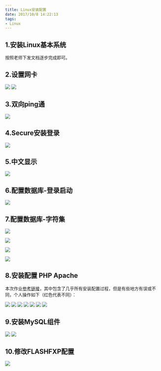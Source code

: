```yaml
---
title: Linux安装配置
date: 2017/10/8 14:22:13 
tags: 
- Linux
---
```


## 1.安装Linux基本系统
按照老师下发文档逐步完成即可。

## 2.设置网卡
![](Linux安装配置/21.jpg)
![](Linux安装配置/22.jpg)

## 3.双向ping通
![](Linux安装配置/31.jpg)

## 4.Secure安装登录
![](Linux安装配置/41.jpg)
 
## 5.中文显示
![](Linux安装配置/51.jpg)

## 6.配置数据库-登录启动
![](Linux安装配置/61.jpg)
 
## 7.配置数据库-字符集
![](Linux安装配置/71.jpg)

![](Linux安装配置/72.jpg)

![](Linux安装配置/73.jpg)

![](Linux安装配置/74.jpg)
 
## 8.安装配置 PHP Apache

本次作业[参考链接](http://blog.btthly.com/rhel-configure-lamp-server-7-0-installation-apachephpmariadb.html)，其中包含了几乎所有安装配置过程，但是有些地方有误或不同，个人操作如下（红色代表不同）：  

![](Linux安装配置/81.jpg)
![](Linux安装配置/82.jpg)
![](Linux安装配置/83.jpg)
![](Linux安装配置/84.jpg)
![](Linux安装配置/85.jpg)
![](Linux安装配置/86.jpg)
![](Linux安装配置/87.jpg)

## 9.安装MySQL组件
![](Linux安装配置/91.jpg)
![](Linux安装配置/92.jpg)

## 10.修改FLASHFXP配置
![](Linux安装配置/101.jpg)

